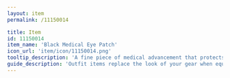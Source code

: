 ```yaml
---
layout: item
permalink: /11150014

title: Item
id: 11150014
item_name: 'Black Medical Eye Patch'
icon_url: 'item/icon/11150014.png'
tooltip_description: 'A fine piece of medical advancement that protects one of your eyes.'
guide_description: 'Outfit items replace the look of your gear when equipped.'
---
```

